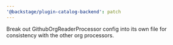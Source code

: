 ```yaml
---
'@backstage/plugin-catalog-backend': patch
---
```


Break out GithubOrgReaderProcessor config into its own file for consistency with the other org processors.

